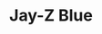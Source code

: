 ---
ee_id: '125'
site: '1'
type: '2'
url: 2011-105-jay-z-blue
title: Jay-Z Blue
year: '2011'
display_year: '2011'
medium: General Motors custom blue paint on wall
dims: Dimensions Variable
pitch: Licensed Jay-Z blue color.​
ps: "​Jay-Z has his own color blue FYI, and I&nbsp;licensed it from his company to
  use for painting one wall in an&nbsp;exhibition.&nbsp;"
live_url: ''
related: ''
youtube: ''
related_code: ''
imgs: jay-z-blue-2011-105-full-2-database-SC.jpg
subheading: ''
download: ''
add_credit: ''
commission: ''
layout: things-i-made
---